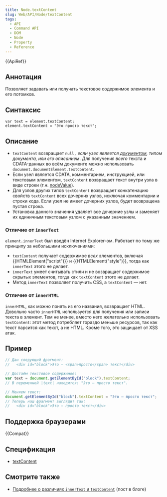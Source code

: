 ```yaml
---
title: Node.textContent
slug: Web/API/Node/textContent
tags:
  - API
  - Command API
  - DOM
  - Node
  - Property
  - Reference
---
```


{{ApiRef}}

## Аннотация

Позволяет задавать или получать текстовое содержимое элемента и его потомков.

## Синтаксис

```
var text = element.textContent;
element.textContent = "Это просто текст";
```

## Описание

- `textContent` возвращает `null,` _если узел является [документом](/ru/docs/DOM/document), типом документа, или его описанием_. Для получения _всего_ текста и CDATA-данных во всём документе можно использовать `document.documentElement.textContent`.
- Если узел является CDATA, комментарием, инструкцией, или текстовым элементом, `textContent` возвращает текст внутри узла в виде строки (т.н. [nodeValue](/ru/docs/DOM/Node.nodeValue)).
- Для узлов других типов `textContent` возвращает конкатенацию свойств `textContent` всех дочерних узлов, исключая комментарии и строки кода. Если узел не имеет дочерних узлов, будет возвращена пустая строка.
- Установка данного значения удаляет все дочерние узлы и заменяет их единичным текстовым узлом с указанным значением.

### Отличие от `innerText`

`element.innerText` был введён Internet Explorer-ом. Работает по тому же принципу за небольшими исключениями:

- `textContent` получает содержимое _всех_ элементов, включая {{HTMLElement("script")}} и {{HTMLElement("style")}}, тогда как `innerText` этого не делает.
- `innerText` умеет считывать стили и не возвращает содержимое скрытых элементов, тогда как `textContent` этого не делает.
- Метод `innerText` позволяет получить CSS, а `textContent` — нет.

### Отличие от `innerHTML`

`innerHTML`, как можно понять из его названия, возвращает HTML. Довольно часто `innerHTML` используется для получения или записи текста в элемент. Тем не менее, вместо него желательно использовать `textContent`: этот метод потребляет гораздо меньше ресурсов, так как текст парсится как текст, а не HTML. Кроме того, это защищает от XSS атак.

## Пример

```js
// Дан следующий фрагмент:
//   <div id="block">Это — <span>просто</span> текст</div>

// Достаём текстовое содержимое:
var text = document.getElementById("block").textContent;
// В переменной |text| находится: "Это — просто текст".

// Меняем текст:
document.getElementById("block").textContent = "Это — просто текст";
// Теперь наш фрагмент выглядит так:
//   <div id="block">Это — просто текст</div>
```

## Поддержка браузерами

{{Compat}}

## Спецификация

- [textContent](http://www.w3.org/TR/2004/REC-DOM-Level-3-Core-20040407/core.html#Node3-textContent)

## Смотрите также

- [Подробнее о различиях `innerText` и `textContent`](http://perfectionkills.com/the-poor-misunderstood-innerText/) (пост в блоге)
